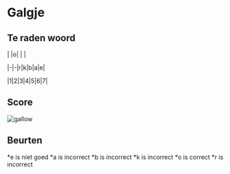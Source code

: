 # Galgje

## Te raden woord

| |o| | |

|-|-|r|k|b|a|e|

|1|2|3|4|5|6|7|

## Score
![gallow](./images/6.png)

## Beurten
*e is niet goed
*a is incorrect
*b is incorrect
*k is incorrect
*o is correct
*r is incorrect
